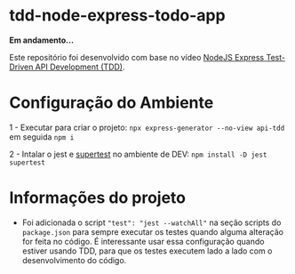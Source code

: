 # tdd-node-express-todo-app

**Em andamento...**

Este repositório foi desenvolvido com base no vídeo [NodeJS Express Test-Driven API Development (TDD)](https://www.youtube.com/watch?v=M44umyYPiuo&list=WL).

# Configuração do Ambiente

1 - Executar para criar o projeto: `npx express-generator --no-view api-tdd` em seguida `npm i`

2 - Intalar o jest e [supertest](https://github.com/visionmedia/supertest) no ambiente de DEV: `npm install -D jest supertest`

# Informações do projeto

- Foi adicionada o script `"test": "jest --watchAll"` na seção scripts do `package.json` para sempre executar os testes quando alguma alteração for feita no código. É interessante usar essa configuração quando estiver usando TDD, para que os testes executem lado a lado com o desenvolvimento do código.

